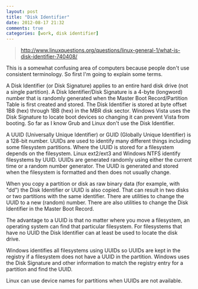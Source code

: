 ```yaml
---
layout: post
title: "Disk Identifier"
date: 2012-08-17 21:32
comments: true
categories: [work, disk identifier]
---
```


> http://www.linuxquestions.org/questions/linux-general-1/what-is-disk-identifier-740408/

This is a somewhat confusing area of computers because people don't use consistent terminology. So first I'm going to explain some terms.

A Disk Identifier (or Disk Signature) applies to an entire hard disk drive (not a single partition). A Disk Identifier/Disk Signature is a 4-byte (longword) number that is randomly generated when the Master Boot Record/Partition Table is first created and stored. The Disk Identifier is stored at byte offset 1B8 (hex) through 1BB (hex) in the MBR disk sector. Windows Vista uses the Disk Signature to locate boot devices so changing it can prevent Vista from booting. So far as I know Grub and Linux don't use the Disk Identifier.

A UUID (Universally Unique Identifier) or GUID (Globally Unique Identifier) is a 128-bit number. UUIDs are used to identify many different things including some filesystem partitions. Where the UUID is stored for a filesystem depends on the filesystem. Linux ext2/ext3 and Windows NTFS identify filesystems by UUID. UUIDs are generated randomly using either the current time or a random number generator. The UUID is generated and stored when the filesystem is formatted and then does not usually change.

When you copy a partition or disk as raw binary data (for example, with "dd") the Disk Identifier or UUID is also copied. That can result in two disks or two partitions with the same identifier. There are utilities to change the UUID to a new (random) number. There are also utilities to change the Disk Identifier in the Master Boot Record.

The advantage to a UUID is that no matter where you move a filesystem, an operating system can find that particular filesystem. For filesystems that have no UUID the Disk Identifier can at least be used to locate the disk drive.

Windows identifies all filesystems using UUIDs so UUIDs are kept in the registry if a filesystem does not have a UUID in the partition. Windows uses the Disk Signature and other information to match the registry entry for a partition and find the UUID.

Linux can use device names for partitions when UUIDs are not available.
